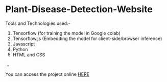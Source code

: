 # Plant-Disease-Detection-Website

Tools and Technologies used:-

1. Tensorflow (for training the model in Google colab)
2. Tensorflow.js (Embedding the model for client-side/browser inference)
3. Javascript
4. Python
5. HTML and CSS

... <p>You can access the project online <a href="https://shubham-sharma-india.github.io/Plant-Disease-Detection/">HERE</a> </p>

